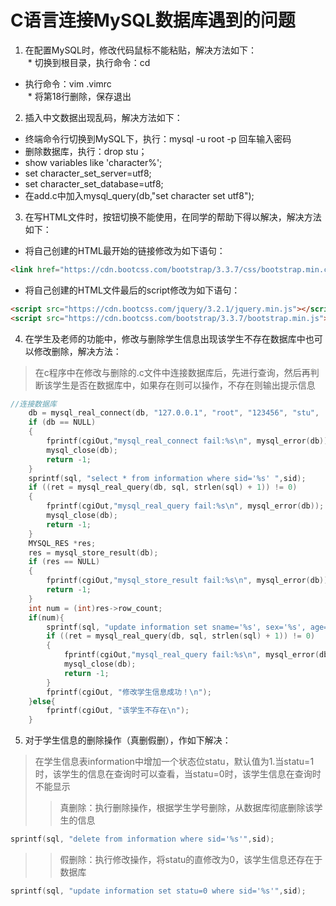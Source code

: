 # C语言连接MySQL数据库遇到的问题
1. 在配置MySQL时，修改代码鼠标不能粘贴，解决方法如下：  
  * 切换到根目录，执行命令：cd    
  * 执行命令：vim .vimrc    
  * 将第18行删除，保存退出   
2. 插入中文数据出现乱码，解决方法如下：
  * 终端命令行切换到MySQL下，执行：mysql -u root -p 回车输入密码
  * 删除数据库，执行：drop stu；
  * show variables like 'character%';
  * set character_set_server=utf8;
  * set character_set_database=utf8;
  * 在add.c中加入mysql_query(db,"set character set utf8");
3. 在写HTML文件时，按钮切换不能使用，在同学的帮助下得以解决，解决方法如下：
  * 将自己创建的HTML最开始的链接修改为如下语句：
```html
<link href="https://cdn.bootcss.com/bootstrap/3.3.7/css/bootstrap.min.css" rel="stylesheet">
```
  * 将自己创建的HTML文件最后的script修改为如下语句：
```html
<script src="https://cdn.bootcss.com/jquery/3.2.1/jquery.min.js"></script>
<script src="https://cdn.bootcss.com/bootstrap/3.3.7/bootstrap.min.js"></script>
```
4. 在学生及老师的功能中，修改与删除学生信息出现该学生不存在数据库中也可以修改删除，解决方法：
> 在c程序中在修改与删除的.c文件中连接数据库后，先进行查询，然后再判断该学生是否在数据库中，如果存在则可以操作，不存在则输出提示信息
```c
//连接数据库
	db = mysql_real_connect(db, "127.0.0.1", "root", "123456", "stu",  3306, NULL, 0);
	if (db == NULL)
	{
		fprintf(cgiOut,"mysql_real_connect fail:%s\n", mysql_error(db));
		mysql_close(db);
		return -1;
	}
	sprintf(sql, "select * from information where sid='%s' ",sid);
	if ((ret = mysql_real_query(db, sql, strlen(sql) + 1)) != 0)
	{
		fprintf(cgiOut,"mysql_real_query fail:%s\n", mysql_error(db));
		mysql_close(db);
		return -1;
	}
	MYSQL_RES *res;
	res = mysql_store_result(db);
	if (res == NULL)
	{
		fprintf(cgiOut,"mysql_store_result fail:%s\n", mysql_error(db));
		return -1;
	}
	int num = (int)res->row_count;
	if(num){
		sprintf(sql, "update information set sname='%s', sex='%s', age= %d, scid='%s' where sid = '%s'",sname, sex, atoi(age), scid, sid);
		if ((ret = mysql_real_query(db, sql, strlen(sql) + 1)) != 0)
		{
			fprintf(cgiOut,"mysql_real_query fail:%s\n", mysql_error(db));
			mysql_close(db);
			return -1;
		}
		fprintf(cgiOut, "修改学生信息成功！\n");
	}else{
		fprintf(cgiOut, "该学生不存在\n");
	}
```
5. 对于学生信息的删除操作（真删假删），作如下解决：
> 在学生信息表information中增加一个状态位statu，默认值为1.当statu=1时，该学生的信息在查询时可以查看，当statu=0时，该学生信息在查询时不能显示
>> 真删除：执行删除操作，根据学生学号删除，从数据库彻底删除该学生的信息
```c
sprintf(sql, "delete from information where sid='%s'",sid);
```
>> 假删除：执行修改操作，将statu的直修改为0，该学生信息还存在于数据库
```c
sprintf(sql, "update information set statu=0 where sid='%s'",sid);
```
